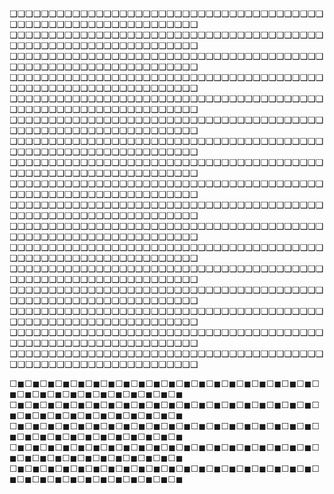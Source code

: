 ❑❑❑❑❑❑❑❑❑❑❑❑❑❑❑❑❑❑❑❑❑❑❑❑❑❑❑❑❑❑❑❑❑❑❑❑❑❑❑❑❑❑❑❑❑❑❑❑❑❑❑❑❑❑❑❑❑❑❑❑❑❑❑❑
❑❑❑❑❑❑❑❑❑❑❑❑❑❑❑❑❑❑❑❑❑❑❑❑❑❑❑❑❑❑❑❑❑❑❑❑❑❑❑❑❑❑❑❑❑❑❑❑❑❑❑❑❑❑❑❑❑❑❑❑❑❑❑❑
❑❑❑❑❑❑❑❑❑❑❑❑❑❑❑❑❑❑❑❑❑❑❑❑❑❑❑❑❑❑❑❑❑❑❑❑❑❑❑❑❑❑❑❑❑❑❑❑❑❑❑❑❑❑❑❑❑❑❑❑❑❑❑❑
❑❑❑❑❑❑❑❑❑❑❑❑❑❑❑❑❑❑❑❑❑❑❑❑❑❑❑❑❑❑❑❑❑❑❑❑❑❑❑❑❑❑❑❑❑❑❑❑❑❑❑❑❑❑❑❑❑❑❑❑❑❑❑❑
❑❑❑❑❑❑❑❑❑❑❑❑❑❑❑❑❑❑❑❑❑❑❑❑❑❑❑❑❑❑❑❑❑❑❑❑❑❑❑❑❑❑❑❑❑❑❑❑❑❑❑❑❑❑❑❑❑❑❑❑❑❑❑❑
❑❑❑❑❑❑❑❑❑❑❑❑❑❑❑❑❑❑❑❑❑❑❑❑❑❑❑❑❑❑❑❑❑❑❑❑❑❑❑❑❑❑❑❑❑❑❑❑❑❑❑❑❑❑❑❑❑❑❑❑❑❑❑❑
❑❑❑❑❑❑❑❑❑❑❑❑❑❑❑❑❑❑❑❑❑❑❑❑❑❑❑❑❑❑❑❑❑❑❑❑❑❑❑❑❑❑❑❑❑❑❑❑❑❑❑❑❑❑❑❑❑❑❑❑❑❑❑❑
❑❑❑❑❑❑❑❑❑❑❑❑❑❑❑❑❑❑❑❑❑❑❑❑❑❑❑❑❑❑❑❑❑❑❑❑❑❑❑❑❑❑❑❑❑❑❑❑❑❑❑❑❑❑❑❑❑❑❑❑❑❑❑❑
❑❑❑❑❑❑❑❑❑❑❑❑❑❑❑❑❑❑❑❑❑❑❑❑❑❑❑❑❑❑❑❑❑❑❑❑❑❑❑❑❑❑❑❑❑❑❑❑❑❑❑❑❑❑❑❑❑❑❑❑❑❑❑❑
❑❑❑❑❑❑❑❑❑❑❑❑❑❑❑❑❑❑❑❑❑❑❑❑❑❑❑❑❑❑❑❑❑❑❑❑❑❑❑❑❑❑❑❑❑❑❑❑❑❑❑❑❑❑❑❑❑❑❑❑❑❑❑❑
❑❑❑❑❑❑❑❑❑❑❑❑❑❑❑❑❑❑❑❑❑❑❑❑❑❑❑❑❑❑❑❑❑❑❑❑❑❑❑❑❑❑❑❑❑❑❑❑❑❑❑❑❑❑❑❑❑❑❑❑❑❑❑❑
❑❑❑❑❑❑❑❑❑❑❑❑❑❑❑❑❑❑❑❑❑❑❑❑❑❑❑❑❑❑❑❑❑❑❑❑❑❑❑❑❑❑❑❑❑❑❑❑❑❑❑❑❑❑❑❑❑❑❑❑❑❑❑❑
❑❑❑❑❑❑❑❑❑❑❑❑❑❑❑❑❑❑❑❑❑❑❑❑❑❑❑❑❑❑❑❑❑❑❑❑❑❑❑❑❑❑❑❑❑❑❑❑❑❑❑❑❑❑❑❑❑❑❑❑❑❑❑❑
❑❑❑❑❑❑❑❑❑❑❑❑❑❑❑❑❑❑❑❑❑❑❑❑❑❑❑❑❑❑❑❑❑❑❑❑❑❑❑❑❑❑❑❑❑❑❑❑❑❑❑❑❑❑❑❑❑❑❑❑❑❑❑❑
❑❑❑❑❑❑❑❑❑❑❑❑❑❑❑❑❑❑❑❑❑❑❑❑❑❑❑❑❑❑❑❑❑❑❑❑❑❑❑❑❑❑❑❑❑❑❑❑❑❑❑❑❑❑❑❑❑❑❑❑❑❑❑❑
❑❑❑❑❑❑❑❑❑❑❑❑❑❑❑❑❑❑❑❑❑❑❑❑❑❑❑❑❑❑❑❑❑❑❑❑❑❑❑❑❑❑❑❑❑❑❑❑❑❑❑❑❑❑❑❑❑❑❑❑❑❑❑❑
❑❑❑❑❑❑❑❑❑❑❑❑❑❑❑❑❑❑❑❑❑❑❑❑❑❑❑❑❑❑❑❑❑❑❑❑❑❑❑❑❑❑❑❑❑❑❑❑❑❑❑❑❑❑❑❑❑❑❑❑❑❑❑❑

☐◼︎☐◼︎☐◼︎☐◼︎☐◼︎☐◼︎☐◼︎☐◼︎☐◼︎☐◼︎☐◼︎☐◼︎☐◼︎☐◼︎☐◼︎☐◼︎☐◼︎☐◼︎☐◼︎☐◼︎☐◼︎☐◼︎☐◼︎☐◼︎☐◼︎☐◼︎☐◼︎☐◼︎☐◼︎☐◼︎☐◼︎☐◼︎
☐◼︎☐◼︎☐◼︎☐◼︎☐◼︎☐◼︎☐◼︎☐◼︎☐◼︎☐◼︎☐◼︎☐◼︎☐◼︎☐◼︎☐◼︎☐◼︎☐◼︎☐◼︎☐◼︎☐◼︎☐◼︎☐◼︎☐◼︎☐◼︎☐◼︎☐◼︎☐◼︎☐◼︎☐◼︎☐◼︎☐◼︎☐◼︎
☐◼︎☐◼︎☐◼︎☐◼︎☐◼︎☐◼︎☐◼︎☐◼︎☐◼︎☐◼︎☐◼︎☐◼︎☐◼︎☐◼︎☐◼︎☐◼︎☐◼︎☐◼︎☐◼︎☐◼︎☐◼︎☐◼︎☐◼︎☐◼︎☐◼︎☐◼︎☐◼︎☐◼︎☐◼︎☐◼︎☐◼︎☐◼︎
☐◼︎☐◼︎☐◼︎☐◼︎☐◼︎☐◼︎☐◼︎☐◼︎☐◼︎☐◼︎☐◼︎☐◼︎☐◼︎☐◼︎☐◼︎☐◼︎☐◼︎☐◼︎☐◼︎☐◼︎☐◼︎☐◼︎☐◼︎☐◼︎☐◼︎☐◼︎☐◼︎☐◼︎☐◼︎☐◼︎☐◼︎☐◼︎
☐◼︎☐◼︎☐◼︎☐◼︎☐◼︎☐◼︎☐◼︎☐◼︎☐◼︎☐◼︎☐◼︎☐◼︎☐◼︎☐◼︎☐◼︎☐◼︎☐◼︎☐◼︎☐◼︎☐◼︎☐◼︎☐◼︎☐◼︎☐◼︎☐◼︎☐◼︎☐◼︎☐◼︎☐◼︎☐◼︎☐◼︎☐◼︎
